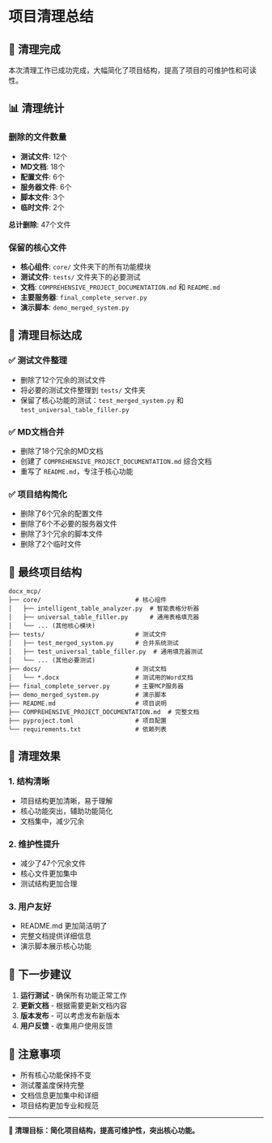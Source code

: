 # 项目清理总结

## 🧹 清理完成

本次清理工作已成功完成，大幅简化了项目结构，提高了项目的可维护性和可读性。

## 📊 清理统计

### 删除的文件数量
- **测试文件**: 12个
- **MD文档**: 18个
- **配置文件**: 6个
- **服务器文件**: 6个
- **脚本文件**: 3个
- **临时文件**: 2个

**总计删除**: 47个文件

### 保留的核心文件
- **核心组件**: `core/` 文件夹下的所有功能模块
- **测试文件**: `tests/` 文件夹下的必要测试
- **文档**: `COMPREHENSIVE_PROJECT_DOCUMENTATION.md` 和 `README.md`
- **主要服务器**: `final_complete_server.py`
- **演示脚本**: `demo_merged_system.py`

## 🎯 清理目标达成

### ✅ 测试文件整理
- 删除了12个冗余的测试文件
- 将必要的测试文件整理到 `tests/` 文件夹
- 保留了核心功能的测试：`test_merged_system.py` 和 `test_universal_table_filler.py`

### ✅ MD文档合并
- 删除了18个冗余的MD文档
- 创建了 `COMPREHENSIVE_PROJECT_DOCUMENTATION.md` 综合文档
- 重写了 `README.md`，专注于核心功能

### ✅ 项目结构简化
- 删除了6个冗余的配置文件
- 删除了6个不必要的服务器文件
- 删除了3个冗余的脚本文件
- 删除了2个临时文件

## 📁 最终项目结构

```
docx_mcp/
├── core/                          # 核心组件
│   ├── intelligent_table_analyzer.py  # 智能表格分析器
│   ├── universal_table_filler.py      # 通用表格填充器
│   └── ... (其他核心模块)
├── tests/                         # 测试文件
│   ├── test_merged_system.py      # 合并系统测试
│   ├── test_universal_table_filler.py  # 通用填充器测试
│   └── ... (其他必要测试)
├── docs/                          # 测试文档
│   └── *.docx                     # 测试用的Word文档
├── final_complete_server.py       # 主要MCP服务器
├── demo_merged_system.py          # 演示脚本
├── README.md                      # 项目说明
├── COMPREHENSIVE_PROJECT_DOCUMENTATION.md  # 完整文档
├── pyproject.toml                 # 项目配置
└── requirements.txt               # 依赖列表
```

## 🎉 清理效果

### 1. 结构清晰
- 项目结构更加清晰，易于理解
- 核心功能突出，辅助功能简化
- 文档集中，减少冗余

### 2. 维护性提升
- 减少了47个冗余文件
- 核心文件更加集中
- 测试结构更加合理

### 3. 用户友好
- README.md 更加简洁明了
- 完整文档提供详细信息
- 演示脚本展示核心功能

## 🚀 下一步建议

1. **运行测试** - 确保所有功能正常工作
2. **更新文档** - 根据需要更新文档内容
3. **版本发布** - 可以考虑发布新版本
4. **用户反馈** - 收集用户使用反馈

## 📝 注意事项

- 所有核心功能保持不变
- 测试覆盖度保持完整
- 文档信息更加集中和详细
- 项目结构更加专业和规范

---

**🎯 清理目标：简化项目结构，提高可维护性，突出核心功能。**
